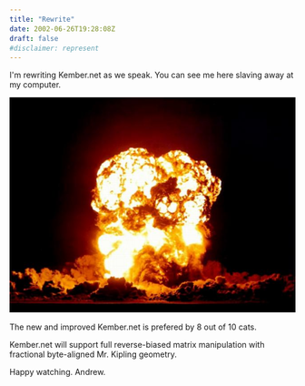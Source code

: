 ```yaml
---
title: "Rewrite"
date: 2002-06-26T19:28:08Z
draft: false
#disclaimer: represent
---
```


I'm rewriting Kember.net as we speak. You can see me here slaving away at my computer.
<!--more-->

![Webcam photo](/static/posts/2002-06-rewrite-capture.jpg)

The new and improved Kember.net is prefered by 8 out of 10 cats.

Kember.net will support full reverse-biased matrix manipulation with fractional byte-aligned Mr. Kipling geometry.

Happy watching.
Andrew.
